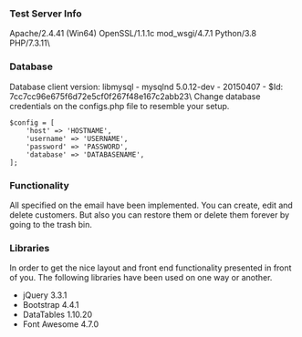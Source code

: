 <h3>Test Server Info</h3>
Apache/2.4.41 (Win64) OpenSSL/1.1.1c mod_wsgi/4.7.1 Python/3.8 PHP/7.3.11\
<h3>Database</h3>
Database client version: libmysql - mysqlnd 5.0.12-dev - 20150407 - $Id: 7cc7cc96e675f6d72e5cf0f267f48e167c2abb23\
Change database credentials on the configs.php file to resemble your setup.
    
    $config = [
        'host' => 'HOSTNAME',
        'username' => 'USERNAME',
        'password' => 'PASSWORD',
        'database' => 'DATABASENAME',
    ];


<h3>Functionality</h3>
All specified on the email have been implemented.
You can create, edit and delete customers. 
But also you can restore them or delete them forever by going to the trash bin.

<h3>Libraries</h3>
In order to get the nice layout and front end functionality presented in front of you. The following libraries have been used on one way or another.
<ul>
<li>
jQuery 3.3.1
</li>
<li>
Bootstrap 4.4.1
</li>
<li>
DataTables 1.10.20
</li>
<li>
Font Awesome 4.7.0
</li>
</ul>

